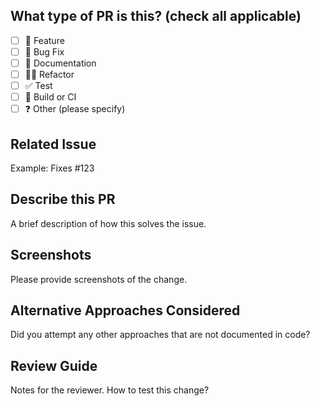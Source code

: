## What type of PR is this? (check all applicable)

- [ ] 🍕 Feature
- [ ] 🐛 Bug Fix
- [ ] 📝 Documentation
- [ ] 🧑‍💻 Refactor
- [ ] ✅ Test
- [ ] 🤖 Build or CI
- [ ] ❓ Other (please specify)

## Related Issue

Example: Fixes #123

## Describe this PR

A brief description of how this solves the issue.

## Screenshots

Please provide screenshots of the change.

## Alternative Approaches Considered

Did you attempt any other approaches that are not documented in code?

## Review Guide

Notes for the reviewer. How to test this change?

